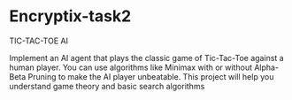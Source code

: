 # Encryptix-task2
TIC-TAC-TOE AI

Implement an AI agent that plays the classic game of Tic-Tac-Toe
against a human player. You can use algorithms like Minimax with or
without Alpha-Beta Pruning to make the AI player unbeatable. This
project will help you understand game theory and basic search
algorithms
